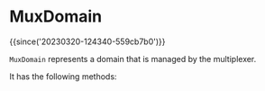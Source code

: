 # MuxDomain

{{since('20230320-124340-559cb7b0')}}

`MuxDomain` represents a domain that is managed by the multiplexer.

It has the following methods:

